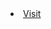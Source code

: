 <div>
<li><a href="https://www.codewars.com/users/LeeAllen10" target="_blank" class="button">Visit</a></li>
</div>
  
